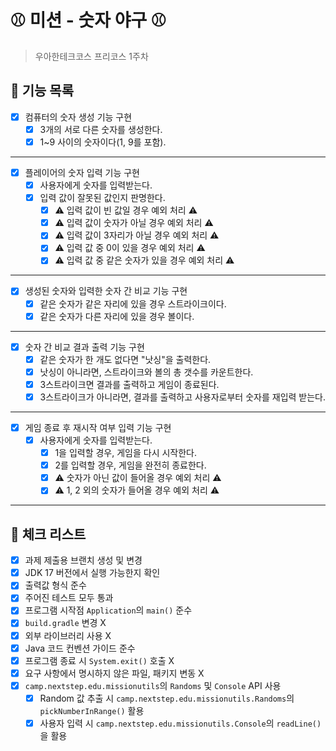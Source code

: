 # ⚾️ 미션 - 숫자 야구 ⚾️

> 우아한테크코스 프리코스 1주차

## 🚀 기능 목록

- [X] 컴퓨터의 숫자 생성 기능 구현
    - [X] 3개의 서로 다른 숫자를 생성한다.
    - [X] 1~9 사이의 숫자이다(1, 9를 포함).

---

- [X] 플레이어의 숫자 입력 기능 구현
    - [X] 사용자에게 숫자를 입력받는다.
    - [X] 입력 값이 잘못된 값인지 판명한다.
        - [X] ⚠️ 입력 값이 빈 값일 경우 예외 처리 ⚠️
        - [X] ⚠️ 입력 값이 숫자가 아닐 경우 예외 처리 ⚠️
        - [X] ⚠️ 입력 값이 3자리가 아닐 경우 예외 처리 ⚠️
        - [X] ⚠️ 입력 값 중 0이 있을 경우 예외 처리 ⚠️
        - [X] ⚠️ 입력 값 중 같은 숫자가 있을 경우 예외 처리 ⚠️

---

- [X] 생성된 숫자와 입력한 숫자 간 비교 기능 구현
    - [X] 같은 숫자가 같은 자리에 있을 경우 스트라이크이다.
    - [X] 같은 숫자가 다른 자리에 있을 경우 볼이다.

---

- [X] 숫자 간 비교 결과 출력 기능 구현
    - [X] 같은 숫자가 한 개도 없다면 "낫싱"을 출력한다.
    - [X] 낫싱이 아니라면, 스트라이크와 볼의 총 갯수를 카운트한다.
    - [X] 3스트라이크면 결과를 출력하고 게임이 종료된다.
    - [X] 3스트라이크가 아니라면, 결과를 출력하고 사용자로부터 숫자를 재입력 받는다.

---

- [X] 게임 종료 후 재시작 여부 입력 기능 구현
    - [X] 사용자에게 숫자를 입력받는다.
        - [X] 1을 입력할 경우, 게임을 다시 시작한다.
        - [X] 2를 입력할 경우, 게임을 완전히 종료한다.
        - [X] ⚠️ 숫자가 아닌 값이 들어올 경우 예외 처리 ⚠️
        - [X] ⚠️ 1, 2 외의 숫자가 들어올 경우 예외 처리 ⚠️

---

## 🚨 체크 리스트

- [X] 과제 제출용 브랜치 생성 및 변경
- [X] JDK 17 버전에서 실행 가능한지 확인
- [X] 출력값 형식 준수
- [X] 주어진 테스트 모두 통과
- [X] 프로그램 시작점 `Application`의 `main()` 준수
- [X] `build.gradle` 변경 X
- [X] 외부 라이브러리 사용 X
- [X] Java 코드 컨벤션 가이드 준수
- [X] 프로그램 종료 시 `System.exit()` 호출 X
- [X] 요구 사항에서 명시하지 않은 파일, 패키지 변동 X
- [X] `camp.nextstep.edu.missionutils`의 `Randoms` 및 `Console` API 사용
    - [X] Random 값 추출 시 `camp.nextstep.edu.missionutils.Randoms`의 `pickNumberInRange()` 활용
    - [X] 사용자 입력 시 `camp.nextstep.edu.missionutils.Console`의 `readLine()`을 활용
